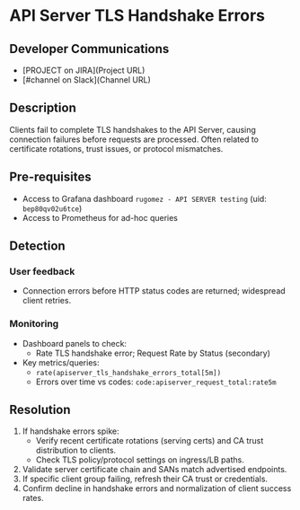 # API Server TLS Handshake Errors

## Developer Communications

- [PROJECT on JIRA](Project URL)
- [#channel on Slack](Channel URL)

## Description

Clients fail to complete TLS handshakes to the API Server, causing connection failures before requests are processed. Often related to certificate rotations, trust issues, or protocol mismatches.

## Pre-requisites

- Access to Grafana dashboard `rugomez - API SERVER testing` (uid: `bep80qv02u6tce`)
- Access to Prometheus for ad-hoc queries

## Detection

### User feedback
- Connection errors before HTTP status codes are returned; widespread client retries.

### Monitoring
- Dashboard panels to check:
  - Rate TLS handshake error; Request Rate by Status (secondary)
- Key metrics/queries:
  - `rate(apiserver_tls_handshake_errors_total[5m])`
  - Errors over time vs codes: `code:apiserver_request_total:rate5m`

## Resolution

1. If handshake errors spike:
   - Verify recent certificate rotations (serving certs) and CA trust distribution to clients.
   - Check TLS policy/protocol settings on ingress/LB paths.
2. Validate server certificate chain and SANs match advertised endpoints.
3. If specific client group failing, refresh their CA trust or credentials.
4. Confirm decline in handshake errors and normalization of client success rates.
